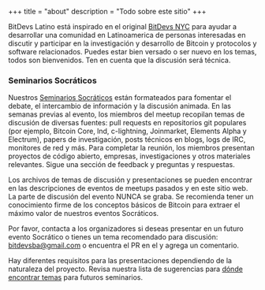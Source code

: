 +++
title = "about"
description = "Todo sobre este sitio"
+++

BitDevs Latino está inspirado en el original [BitDevs NYC](https://bitdevs.org) para ayudar a desarrollar una
comunidad en Latinoamerica  de personas interesadas en discutir y participar en la investigación y desarrollo de
Bitcoin y protocolos y software relacionados. Puedes estar bien versado o ser nuevo en los temas, todos son bienvenidos.
Ten en cuenta que la discusión será técnica.

### Seminarios Socráticos
Nuestros [Seminarios Socráticos] están formateados para fomentar el debate,
el intercambio de información y la discusión animada. En las semanas previas al evento, los miembros del meetup recopilan
temas de discusión de diversas fuentes: pull requests en repositorios git populares (por ejemplo, Bitcoin Core, lnd, c-lightning,
Joinmarket, Elements Alpha y Electrum), papers de investigación, posts técnicos en blogs, logs de IRC, monitores de red y más. Para
completar la reunión, los miembros presentan proyectos de código abierto, empresas, investigaciones y otros materiales relevantes.
Sigue una sección de feedback y preguntas y respuestas.

Los archivos de temas de discusión y presentaciones se pueden encontrar en las descripciones de eventos de
meetups pasados y en este sitio web. La parte de discusión del evento NUNCA se graba. Se recomienda tener un conocimiento firme de los
conceptos básicos de Bitcoin para extraer el máximo valor de nuestros eventos Socráticos.

Por favor, contacta a los organizadores si deseas presentar en un futuro evento Socrático o tienes un tema
recomendado para discusión: bitdevsba@gmail.com o encuentra el PR en el
y agrega un comentario.

Hay diferentes requisitos para las presentaciones dependiendo de la
naturaleza del proyecto. Revisa nuestra lista de sugerencias para [dónde encontrar temas](/about/find-topics) para futuros seminarios.

[Seminarios Socráticos]: https://es.wikipedia.org/wiki/M%C3%A9todo_socr%C3%A1tico#Seminario_socr%C3%A1tico
